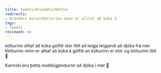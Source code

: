```yaml
---
title: Tweets/Branddís/Köttur
redirects:
- Branddis Asrun/Kötturinn minn er alltaf að kúka á
tags:
- Tweets
reviewed: no
---
```

<vocabulary>
kötturinn
alltaf
að kúka
gólfið
stór
lítill
að leigja
leigjandi
að djóka
frá mér
</vocabulary>
<Tweet
data-translate="true"
audio="Wp1s.mp3"
id="762811956881399808"
date="1470703517000"
favorites="59"
user_name="Branddís Ásrún"
handle="Branddis_Asrun"
user_picture="Tweet-Branddis_Asrun-vfvk14.jpg"
verified=""
>Kötturinn minn er alltaf að kúka á gólfið en kúkurinn er stór og kötturinn lítill 🤔

Kannski eru þetta meðleigjendurnir að djóka í mér 🤔</Tweet>

